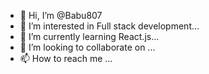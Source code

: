 - 👋 Hi, I’m @Babu807
- 👀 I’m interested in Full stack development...
- 🌱 I’m currently learning React.js...
- 💞️ I’m looking to collaborate on ...
- 📫 How to reach me ...

<!---
Babu807/Babu807 is a ✨ special ✨ repository because its `README.md` (this file) appears on your GitHub profile.
You can click the Preview link to take a look at your changes.
--->
